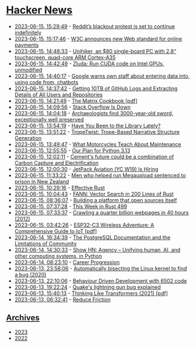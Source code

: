 # [Hacker News](https://kherrick.github.io/hacker-news/)

* [2023-06-15, 15:29:49](https://news.ycombinator.com/item?id=36341941) - [Reddit’s blackout protest is set to continue indefinitely](https://old.reddit.com/r/technology/comments/149zmar/reddits_blackout_protest_is_set_to_continue/)
* [2023-06-15, 15:17:46](https://news.ycombinator.com/item?id=36341750) - [W3C announces new Web standard for online payments](https://www.applemust.com/w3c-announces-new-web-standard-for-online-payments/)
* [2023-06-15, 14:48:33](https://news.ycombinator.com/item?id=36341287) - [Unihiker, an $80 single-board PC with 2.8“ touchscreen, quad-core ARM Cortex-A35](https://www.unihiker.com/)
* [2023-06-15, 14:42:49](https://news.ycombinator.com/item?id=36341211) - [Zluda: Run CUDA code on Intel GPUs, unmodified](https://github.com/vosen/ZLUDA)
* [2023-06-15, 14:40:17](https://news.ycombinator.com/item?id=36341188) - [Google warns own staff about entering data into, using code from, chatbots](https://www.reuters.com/technology/google-one-ais-biggest-backers-warns-own-staff-about-chatbots-2023-06-15/)
* [2023-06-15, 14:37:42](https://news.ycombinator.com/item?id=36341160) - [Getting 10TB of GitHub Logs and Extracting Details of All Users and Repositories](https://trickest.com/blog/parsing-github-logs-with-trickest/)
* [2023-06-15, 14:21:49](https://news.ycombinator.com/item?id=36340930) - [The Matrix Cookbook [pdf]](https://www.math.uwaterloo.ca/~hwolkowi/matrixcookbook.pdf)
* [2023-06-15, 14:09:56](https://news.ycombinator.com/item?id=36340755) - [Stack Overflow Is Down](https://www.stackstatus.net/?)
* [2023-06-15, 14:04:18](https://news.ycombinator.com/item?id=36340671) - [Archaeologists find 3000-year-old sword, exceptionally well preserved](https://newsingermany.com/archaeologists-find-3000-year-old-sword/)
* [2023-06-15, 13:54:19](https://news.ycombinator.com/item?id=36340548) - [Have You Been to the Library Lately?](https://thewalrus.ca/future-of-libraries/)
* [2023-06-15, 13:51:22](https://news.ycombinator.com/item?id=36340504) - [TropeTwist: Trope-Based Narrative Structure Generation](https://arxiv.org/abs/2204.09672)
* [2023-06-15, 13:49:47](https://news.ycombinator.com/item?id=36340482) - [What Motorcycles Teach About Maintenance](https://books.worksinprogress.co/book/maintenance-of-everything/vehicles/what-motorcycles-teach-about-maintenance/4)
* [2023-06-15, 12:55:55](https://news.ycombinator.com/item?id=36339777) - [Our Plan for Python 3.13](https://github.com/faster-cpython/ideas/blob/main/3.13/README.md)
* [2023-06-15, 12:02:11](https://news.ycombinator.com/item?id=36339253) - [Cement's future could be a combination of Carbon Capture and Electrification](https://industrydecarbonization.com/news/cements-future-could-be-a-combination-of-carbon-capture-and-electrification.html)
* [2023-06-15, 12:00:30](https://news.ycombinator.com/item?id=36339236) - [JetPack Aviation (YC W19) Is Hiring](https://www.ycombinator.com/companies/jetpack-aviation/jobs/vZY8DUc-chief-engineer-turbine-powered-vtol-aircraft)
* [2023-06-15, 11:33:22](https://news.ycombinator.com/item?id=36338979) - [Men who helped run Megaupload sentenced to prison in New Zealand](https://abcnews.go.com/Technology/wireStory/2-men-helped-run-popular-pirating-website-megaupload-100099005)
* [2023-06-15, 10:29:16](https://news.ycombinator.com/item?id=36338529) - [Effective Rust](https://www.lurklurk.org/effective-rust/)
* [2023-06-15, 10:04:43](https://news.ycombinator.com/item?id=36338365) - [FANN: Vector Search in 200 Lines of Rust](https://fennel.ai/blog/vector-search-in-200-lines-of-rust/)
* [2023-06-15, 08:36:07](https://news.ycombinator.com/item?id=36337828) - [Building a platform that open sources itself](https://zed.dev/blog/open-sourcing-zed-on-zed)
* [2023-06-15, 07:37:28](https://news.ycombinator.com/item?id=36337500) - [This Week in Rust 499](https://this-week-in-rust.org/blog/2023/06/14/this-week-in-rust-499/)
* [2023-06-15, 07:33:37](https://news.ycombinator.com/item?id=36337473) - [Crawling a quarter billion webpages in 40 hours (2012)](https://michaelnielsen.org/ddi/how-to-crawl-a-quarter-billion-webpages-in-40-hours/)
* [2023-06-15, 03:42:26](https://news.ycombinator.com/item?id=36336112) - [ESP32-C3 Wireless Adventure: A Comprehensive Guide to IoT [pdf]](https://www.espressif.com/sites/default/files/documentation/ESP32-C3%20Wireless%20Adventure.pdf)
* [2023-06-14, 16:34:39](https://news.ycombinator.com/item?id=36328466) - [The PostgreSQL Documentation and the Limitations of Community](http://rhaas.blogspot.com/2023/06/the-postgresql-documentation-and.html)
* [2023-06-14, 14:30:33](https://news.ycombinator.com/item?id=36326587) - [Show HN: Agency – Unifying human, AI, and other computing systems, in Python](https://github.com/operand/agency)
* [2023-06-14, 08:23:10](https://news.ycombinator.com/item?id=36323044) - [Career Progression](https://www.neversaw.us/2020/07/04/career-progression/)
* [2023-06-13, 23:58:06](https://news.ycombinator.com/item?id=36319380) - [Automatically bisecting the Linux kernel to find a bug (2020)](https://paulgraydon.co.uk/posts/2020-12-27-automated-kernel-bisection/)
* [2023-06-13, 22:10:06](https://news.ycombinator.com/item?id=36318281) - [Behaviour Driven Development with 6502 code](https://github.com/martinpiper/BDD6502)
* [2023-06-13, 19:22:24](https://news.ycombinator.com/item?id=36315529) - [Quake's lightning gun bug explained](https://www.youtube.com/watch?v=4gNYTqn3qRc)
* [2023-06-13, 15:40:13](https://news.ycombinator.com/item?id=36311871) - [Thinking Like Transformers (2021) [pdf]](https://arxiv.org/abs/2106.06981)
* [2023-06-13, 06:32:41](https://news.ycombinator.com/item?id=36306337) - [Reduce Friction](https://blog.ceejbot.com/posts/reduce-friction/)

## [Archives](archives/index.md)

* [2023](archives/2023/index.md)
* [2022](archives/2022/index.md)
